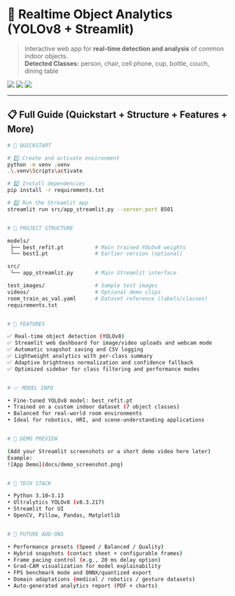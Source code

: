 # 🧠 Realtime Object Analytics (YOLOv8 + Streamlit)

> Interactive web app for **real-time detection and analysis** of common indoor objects.  
> **Detected Classes:** person, chair, cell phone, cup, bottle, couch, dining table  

<p align="left">
  <img src="https://img.shields.io/badge/python-3.10–3.13-blue" />
  <img src="https://img.shields.io/badge/ultralytics-8.3.217-orange" />
  <img src="https://img.shields.io/badge/streamlit-app-red" />
</p>

---

## 📋 Full Guide (Quickstart + Structure + Features + More)

```bash
# 🚀 QUICKSTART

# 1️⃣ Create and activate environment
python -m venv .venv
.\.venv\Scripts\activate

# 2️⃣ Install dependencies
pip install -r requirements.txt

# 3️⃣ Run the Streamlit app
streamlit run src/app_streamlit.py --server.port 8501


# 📁 PROJECT STRUCTURE

models/
 ├── best_refit.pt          # Main trained YOLOv8 weights
 └── best1.pt               # Earlier version (optional)

src/
 └── app_streamlit.py       # Main Streamlit interface

test_images/                # Sample test images
videos/                     # Optional demo clips
room_train_as_val.yaml      # Dataset reference (labels/classes)
requirements.txt


# 🧩 FEATURES

✅ Real-time object detection (YOLOv8)
✅ Streamlit web dashboard for image/video uploads and webcam mode
✅ Automatic snapshot saving and CSV logging
✅ Lightweight analytics with per-class summary
✅ Adaptive brightness normalization and confidence fallback
✅ Optimized sidebar for class filtering and performance modes


# 📈 MODEL INFO

• Fine-tuned YOLOv8 model: best_refit.pt  
• Trained on a custom indoor dataset (7 object classes)  
• Balanced for real-world room environments  
• Ideal for robotics, HRI, and scene-understanding applications


# 📸 DEMO PREVIEW

(Add your Streamlit screenshots or a short demo video here later)
Example:
![App Demo](docs/demo_screenshot.png)


# 🧰 TECH STACK

• Python 3.10–3.13  
• Ultralytics YOLOv8 (v8.3.217)  
• Streamlit for UI  
• OpenCV, Pillow, Pandas, Matplotlib


# 🌟 FUTURE ADD-ONS

• Performance presets (Speed / Balanced / Quality)  
• Hybrid snapshots (contact sheet + configurable frames)  
• Frame pacing control (e.g., 20 ms delay option)  
• Grad-CAM visualization for model explainability  
• FPS benchmark mode and ONNX/quantized export  
• Domain adaptations (medical / robotics / gesture datasets)  
• Auto-generated analytics report (PDF + charts)
